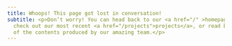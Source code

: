 ```yaml
---
title: Whoops! This page got lost in conversation!
subtitle: <p>Don’t worry! You can head back to our <a href="/" >homepage</a>,
  check out our most recent <a href="/projects">projects</a>, or read below some
  of the contents produced by our amazing team.</p>
---
```

